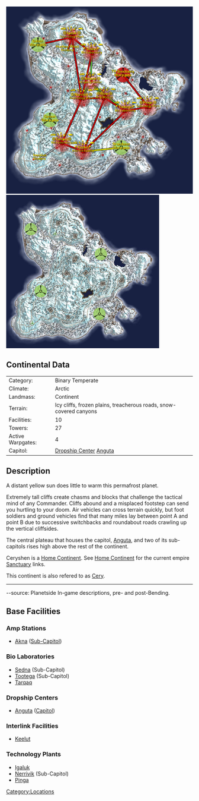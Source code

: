 ![](images/CeryshenMap.jpg "fig:CeryshenMap.jpg")
![](images/Ceryshen_Terrain.jpg "fig:Ceryshen_Terrain.jpg")

## Continental Data

|                   |                                                                                 |
| ----------------- | ------------------------------------------------------------------------------- |
| Category:         | Binary Temperate                                                                |
| Climate:          | Arctic                                                                          |
| Landmass:         | Continent                                                                       |
| Terrain:          | Icy cliffs, frozen plains, treacherous roads, snow-covered canyons              |
| Facilities:       | 10                                                                              |
| Towers:           | 27                                                                              |
| Active Warpgates: | 4                                                                               |
| Capitol:          | [Dropship Center](Dropship_Center.md "wikilink") [Anguta](Anguta.md "wikilink") |

## Description

A distant yellow sun does little to warm this permafrost planet.

Extremely tall cliffs create chasms and blocks that challenge the
tactical mind of any Commander. Cliffs abound and a misplaced footstep
can send you hurtling to your doom. Air vehicles can cross terrain
quickly, but foot soldiers and ground vehicles find that many miles lay
between point A and point B due to successive switchbacks and roundabout
roads crawling up the vertical cliffsides.

The central plateau that houses the capitol,
[Anguta](Anguta.md "wikilink"), and two of its sub-capitols rises high
above the rest of the continent.

Ceryshen is a [Home Continent](Home_Continent.md "wikilink"). See [Home
Continent](Home_Continent.md "wikilink") for the current empire
[Sanctuary](Sanctuary.md "wikilink") links.

This continent is also refered to as
[Cery](Acronyms_and_Slang.md "wikilink").

---

--source: Planetside In-game descriptions, pre- and post-Bending.

## Base Facilities

### Amp Stations

- [Akna](Akna.md "wikilink") ([Sub-Capitol](Sub-Capitol.md "wikilink"))

### Bio Laboratories

- [Sedna](Sedna.md "wikilink") (Sub-Capitol)
- [Tootega](Tootega.md "wikilink") (Sub-Capitol)
- [Tarqaq](Tarqaq.md "wikilink")

### Dropship Centers

- [Anguta](Anguta.md "wikilink") ([Capitol](Capitol.md "wikilink"))

### Interlink Facilities

- [Keelut](Keelut.md "wikilink")

### Technology Plants

- [Igaluk](Igaluk.md "wikilink")
- [Nerrivik](Nerrivik.md "wikilink") (Sub-Capitol)
- [Pinga](Pinga.md "wikilink")

[Category:Locations](Category:Locations.md "wikilink")
